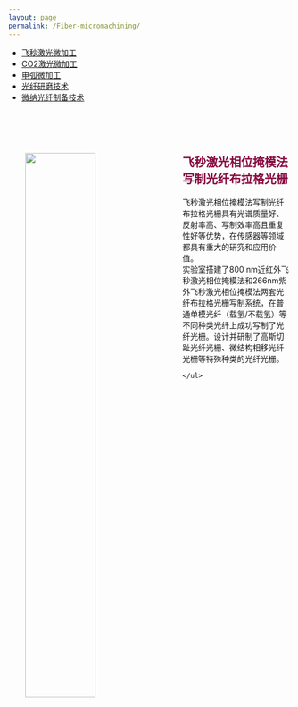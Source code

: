 ```yaml
---
layout: page
permalink: /Fiber-micromachining/
---
```


<div class="navbar center fifth">
<ul>
    <li class="active"><a href="{{ "/Fiber-micromachining" | prepend: site.baseurl }}">飞秒激光微加工</a></li>
    <li><a href="{{ "/Fiber-micromachining/CO2" | prepend: "/Fiber-micromachining" | prepend: site.baseurl }}">CO2激光微加工</a></li>
    <li><a href="{{ "/Fiber-micromachining/ARC" | prepend: "/Fiber-micromachining" | prepend: site.baseurl }}">电弧微加工</a></li>
    <li><a href="{{ "/Fiber-micromachining/SPF" | prepend: "/Fiber-micromachining" | prepend: site.baseurl }}">光纤研磨技术</a></li>
    <li><a href="{{ "/Fiber-micromachining/Micro-Nano" | prepend: "/Fiber-micromachining" | prepend: site.baseurl }}">微纳光纤制备技术</a></li>
</ul>
</div>

<br>

<div class="wrap clearfix">
    <img src="{{ site.baseurl }}/images/hj.png" style="float: left; width: 50%; margin: 15px; padding: 15px;" >
    <h2 style="color: #870A40;padding-top: 1.9rem;">飞秒激光相位掩模法写制光纤布拉格光栅</h2> 
    <ul>
    飞秒激光相位掩模法写制光纤布拉格光栅具有光谱质量好、反射率高、写制效率高且重复性好等优势，在传感器等领域都具有重大的研究和应用价值。<br>
    实验室搭建了800 nm近红外飞秒激光相位掩模法和266nm紫外飞秒激光相位掩模法两套光纤布拉格光栅写制系统，在普通单模光纤（载氢/不载氢）等不同种类光纤上成功写制了光纤光栅。设计并研制了高斯切趾光纤光栅、微结构相移光纤光栅等特殊种类的光纤光栅。
       
    </ul>
</div>
